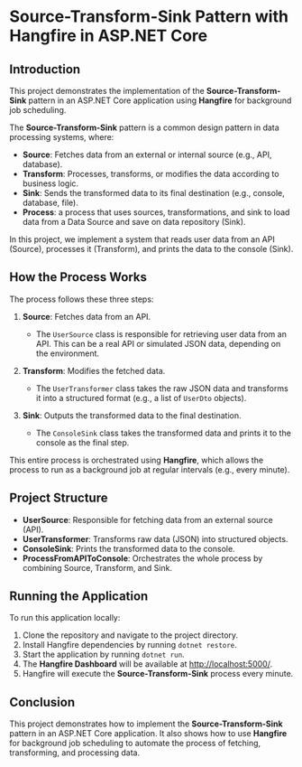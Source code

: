 # Source-Transform-Sink Pattern with Hangfire in ASP.NET Core

## Introduction

This project demonstrates the implementation of the **Source-Transform-Sink** pattern in an ASP.NET Core application using **Hangfire** for background job scheduling.

The **Source-Transform-Sink** pattern is a common design pattern in data processing systems, where:
- **Source**: Fetches data from an external or internal source (e.g., API, database).
- **Transform**: Processes, transforms, or modifies the data according to business logic.
- **Sink**: Sends the transformed data to its final destination (e.g., console, database, file).
- **Process**: a process that uses sources, transformations, and sink to load data from a Data Source and save on data repository (Sink).

In this project, we implement a system that reads user data from an API (Source), processes it (Transform), and prints the data to the console (Sink).

## How the Process Works

The process follows these three steps:

1. **Source**: Fetches data from an API.
   - The `UserSource` class is responsible for retrieving user data from an API. This can be a real API or simulated JSON data, depending on the environment.
   
2. **Transform**: Modifies the fetched data.
   - The `UserTransformer` class takes the raw JSON data and transforms it into a structured format (e.g., a list of `UserDto` objects).
   
3. **Sink**: Outputs the transformed data to the final destination.
   - The `ConsoleSink` class takes the transformed data and prints it to the console as the final step.

This entire process is orchestrated using **Hangfire**, which allows the process to run as a background job at regular intervals (e.g., every minute).

## Project Structure

- **UserSource**: Responsible for fetching data from an external source (API).
- **UserTransformer**: Transforms raw data (JSON) into structured objects.
- **ConsoleSink**: Prints the transformed data to the console.
- **ProcessFromAPIToConsole**: Orchestrates the whole process by combining Source, Transform, and Sink.

## Running the Application

To run this application locally:

1. Clone the repository and navigate to the project directory.
2. Install Hangfire dependencies by running `dotnet restore`.
3. Start the application by running `dotnet run`.
4. The **Hangfire Dashboard** will be available at [http://localhost:5000/](http://localhost:5000/).
5. Hangfire will execute the **Source-Transform-Sink** process every minute.

## Conclusion

This project demonstrates how to implement the **Source-Transform-Sink** pattern in an ASP.NET Core application. It also shows how to use **Hangfire** for background job scheduling to automate the process of fetching, transforming, and processing data.

